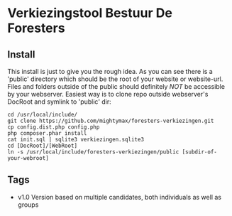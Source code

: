 # Verkiezingstool Bestuur De Foresters

## Install
This install is just to give you the rough idea. As you can see there is 
a 'public' directory which should be the root of your website or website-url.
Files and folders outside of the public should definitely *NOT* be accessible
by your webserver. Easiest way is to clone repo outside webserver's DocRoot
and symlink to 'public' dir:

    cd /usr/local/include/
    git clone https://github.com/mightymax/foresters-verkiezingen.git
    cp config.dist.php config.php
    php composer.phar install
    cat init.sql | sqlite3 verkiezingen.sqlite3
    cd [DocRoot]/[WebRoot]
	ln -s /usr/local/include/foresters-verkiezingen/public [subdir-of-your-webroot]
	
## Tags
 - v1.0 Version based on multiple candidates, both individuals as well as groups
 